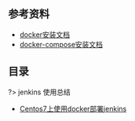 ## 参考资料

- [docker安装文档](https://docs.docker.com/engine/install/centos/)
- [docker-compose安装文档](https://docs.docker.com/compose/install/)



## 目录

?> jenkins 使用总结

- [Centos7上使用docker部署jenkins](jenkins-install/install-in-docker.md)

